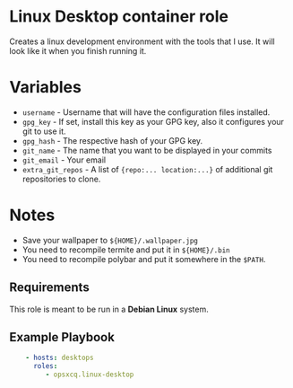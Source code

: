 # Linux Desktop container role

Creates a linux development environment with the tools that I use. It will look
like it when you finish running it.

# Variables

 - `username` - Username that will have the configuration files installed.
 - `gpg_key` - If set, install this key as your GPG key, also it configures your
   git to use it.
 - `gpg_hash` - The respective hash of your GPG key.
 - `git_name` - The name that you want to be displayed in your commits
 - `git_email` - Your email
 - `extra_git_repos` - A list of `{repo:... location:...}` of additional git
   repositories to clone.
 
# Notes

- Save your wallpaper to `${HOME}/.wallpaper.jpg`
- You need to recompile termite and put it in `${HOME}/.bin`
- You need to recompile polybar and put it somewhere in the `$PATH`.

## Requirements

This role is meant to be run in a **Debian Linux** system.

## Example Playbook


```yaml
    - hosts: desktops
      roles:
         - opsxcq.linux-desktop
```
